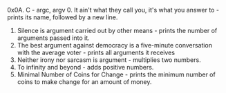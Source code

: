 0x0A. C - argc, argv
0. It ain't what they call you, it's what you answer to - prints its name, followed by a new line.
1. Silence is argument carried out by other means - prints the number of arguments passed into it.
2. The best argument against democracy is a five-minute conversation with the average voter - prints all arguments it receives
3. Neither irony nor sarcasm is argument -  multiplies two numbers.
4. To infinity and beyond - adds positive numbers.
5. Minimal Number of Coins for Change - prints the minimum number of coins to make change for an amount of money.






